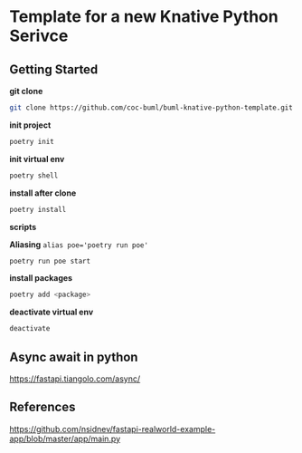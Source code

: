 # Template for a new Knative Python Serivce

## Getting Started

**git clone**

```bash
git clone https://github.com/coc-buml/buml-knative-python-template.git <new-service-name>
```

**init project**

```bash
poetry init
```

**init virtual env**

```bash
poetry shell
```

**install after clone**

```bash
poetry install
```

**scripts**

**Aliasing** `alias poe='poetry run poe'`

```bash
poetry run poe start
```

**install packages**

```bash
poetry add <package>
```

**deactivate virtual env**

```bash
deactivate
```

## Async await in python

https://fastapi.tiangolo.com/async/

## References

https://github.com/nsidnev/fastapi-realworld-example-app/blob/master/app/main.py
